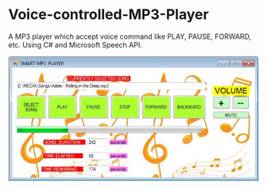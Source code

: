 Voice-controlled-MP3-Player
===========================

A MP3 player which accept voice command like PLAY, PAUSE, FORWARD, etc. Using C# and Microsoft Speech API.

![ScreenShot](screenshot.jpg)